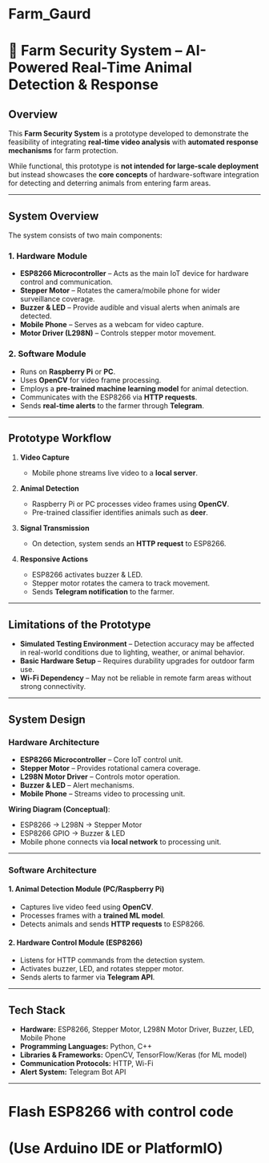 # Farm_Gaurd
# 🚜 Farm Security System – AI-Powered Real-Time Animal Detection & Response

## Overview
This **Farm Security System** is a prototype developed to demonstrate the feasibility of integrating **real-time video analysis** with **automated response mechanisms** for farm protection.  

While functional, this prototype is **not intended for large-scale deployment** but instead showcases the **core concepts** of hardware-software integration for detecting and deterring animals from entering farm areas.

---

## System Overview
The system consists of two main components:

### **1. Hardware Module**
- **ESP8266 Microcontroller** – Acts as the main IoT device for hardware control and communication.
- **Stepper Motor** – Rotates the camera/mobile phone for wider surveillance coverage.
- **Buzzer & LED** – Provide audible and visual alerts when animals are detected.
- **Mobile Phone** – Serves as a webcam for video capture.
- **Motor Driver (L298N)** – Controls stepper motor movement.

### **2. Software Module**
- Runs on **Raspberry Pi** or **PC**.
- Uses **OpenCV** for video frame processing.
- Employs a **pre-trained machine learning model** for animal detection.
- Communicates with the ESP8266 via **HTTP requests**.
- Sends **real-time alerts** to the farmer through **Telegram**.

---

## Prototype Workflow
1. **Video Capture**  
   - Mobile phone streams live video to a **local server**.
   
2. **Animal Detection**  
   - Raspberry Pi or PC processes video frames using **OpenCV**.
   - Pre-trained classifier identifies animals such as **deer**.
   
3. **Signal Transmission**  
   - On detection, system sends an **HTTP request** to ESP8266.
   
4. **Responsive Actions**  
   - ESP8266 activates buzzer & LED.
   - Stepper motor rotates the camera to track movement.
   - Sends **Telegram notification** to the farmer.

---

##  Limitations of the Prototype
- **Simulated Testing Environment** – Detection accuracy may be affected in real-world conditions due to lighting, weather, or animal behavior.
- **Basic Hardware Setup** – Requires durability upgrades for outdoor farm use.
- **Wi-Fi Dependency** – May not be reliable in remote farm areas without strong connectivity.

---

## System Design

### **Hardware Architecture**
- **ESP8266 Microcontroller** – Core IoT control unit.
- **Stepper Motor** – Provides rotational camera coverage.
- **L298N Motor Driver** – Controls motor operation.
- **Buzzer & LED** – Alert mechanisms.
- **Mobile Phone** – Streams video to processing unit.

**Wiring Diagram (Conceptual)**:
- ESP8266 → L298N → Stepper Motor
- ESP8266 GPIO → Buzzer & LED
- Mobile phone connects via **local network** to processing unit.

---

### **Software Architecture**

#### **1. Animal Detection Module** (PC/Raspberry Pi)
- Captures live video feed using **OpenCV**.
- Processes frames with a **trained ML model**.
- Detects animals and sends **HTTP requests** to ESP8266.

#### **2. Hardware Control Module** (ESP8266)
- Listens for HTTP commands from the detection system.
- Activates buzzer, LED, and rotates stepper motor.
- Sends alerts to farmer via **Telegram API**.

---

## Tech Stack
- **Hardware:** ESP8266, Stepper Motor, L298N Motor Driver, Buzzer, LED, Mobile Phone
- **Programming Languages:** Python, C++
- **Libraries & Frameworks:** OpenCV, TensorFlow/Keras (for ML model)
- **Communication Protocols:** HTTP, Wi-Fi
- **Alert System:** Telegram Bot API

---

# Flash ESP8266 with control code
# (Use Arduino IDE or PlatformIO)
